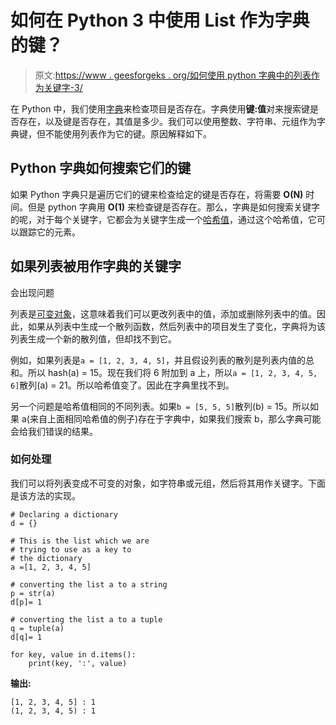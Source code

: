 # 如何在 Python 3 中使用 List 作为字典的键？

> 原文:[https://www . geesforgeks . org/如何使用 python 字典中的列表作为关键字-3/](https://www.geeksforgeeks.org/how-to-use-a-list-as-a-key-of-a-dictionary-in-python-3/)

在 Python 中，我们使用[字典](https://www.geeksforgeeks.org/python-dictionary/)来检查项目是否存在。字典使用**键:值**对来搜索键是否存在，以及键是否存在，其值是多少。我们可以使用整数、字符串、元组作为字典键，但不能使用列表作为它的键。原因解释如下。

## Python 字典如何搜索它们的键

如果 Python 字典只是遍历它们的键来检查给定的键是否存在，将需要 **O(N)** 时间。但是 python 字典用 **O(1)** 来检查键是否存在。那么，字典是如何搜索关键字的呢，对于每个关键字，它都会为关键字生成一个[哈希值](https://www.geeksforgeeks.org/hashing-set-1-introduction/)，通过这个哈希值，它可以跟踪它的元素。

## 如果列表被用作字典的关键字
会出现问题

列表是[可变对象](https://www.geeksforgeeks.org/mutable-vs-immutable-objects-in-python/)，这意味着我们可以更改列表中的值，添加或删除列表中的值。因此，如果从列表中生成一个散列函数，然后列表中的项目发生了变化，字典将为该列表生成一个新的散列值，但却找不到它。

例如，如果列表是`a = [1, 2, 3, 4, 5]`，并且假设列表的散列是列表内值的总和。所以 hash(a) = 15。现在我们将 6 附加到 a 上，所以`a = [1, 2, 3, 4, 5, 6]`散列(a) = 21。所以哈希值变了。因此在字典里找不到。

另一个问题是哈希值相同的不同列表。如果`b = [5, 5, 5]`散列(b) = 15。所以如果 a(来自上面相同哈希值的例子)存在于字典中，如果我们搜索 b，那么字典可能会给我们错误的结果。

### 如何处理

我们可以将列表变成不可变的对象，如字符串或元组，然后将其用作关键字。下面是该方法的实现。

```
# Declaring a dictionary
d = {} 

# This is the list which we are 
# trying to use as a key to
# the dictionary
a =[1, 2, 3, 4, 5]

# converting the list a to a string
p = str(a)
d[p]= 1

# converting the list a to a tuple
q = tuple(a) 
d[q]= 1

for key, value in d.items():
    print(key, ':', value)
```

**输出:**

```
[1, 2, 3, 4, 5] : 1
(1, 2, 3, 4, 5) : 1
```